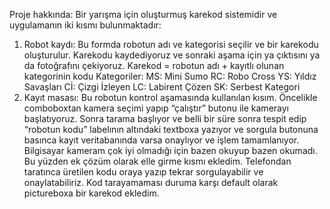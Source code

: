 Proje hakkında: Bir yarışma için oluşturmuş karekod sistemidir ve uygulamanın iki kısmı bulunmaktadır:
1) Robot kaydı: Bu formda robotun adı ve kategorisi seçilir ve bir karekodu oluşturulur. Karekodu kaydediyoruz ve sonraki aşama için ya çıktısını ya da fotoğrafını çekiyoruz. 
Karekod = robotun adı + kayıtlı olunan kategorinin kodu 
Kategoriler:
MS: Mini Sumo
RC: Robo Cross
YS: Yıldız Savaşları
Cİ: Çizgi İzleyen
LC: Labirent Çözen
SK: Serbest Kategori
2) Kayıt masası: Bu robotun kontrol aşamasında kullanılan kısım. 
Öncelikle comboboxtan kamera seçimi yapıp “çalıştır” butonu ile kamerayı başlatıyoruz.
Sonra tarama başlıyor ve belli bir süre sonra tespit edip “robotun kodu” labelının altındaki textboxa yazıyor ve sorgula butonuna basınca kayıt veritabanında varsa onaylıyor ve işlem tamamlanıyor.
Bilgisayar kameram çok iyi olmadığı için bazen okuyup bazen okumadı. Bu yüzden ek çözüm olarak elle girme kısmı ekledim. Telefondan taratınca üretilen kodu oraya yazıp tekrar sorgulayabilir ve onaylatabiliriz.
Kod tarayamaması duruma karşı default olarak pictureboxa bir karekod ekledim.
 
